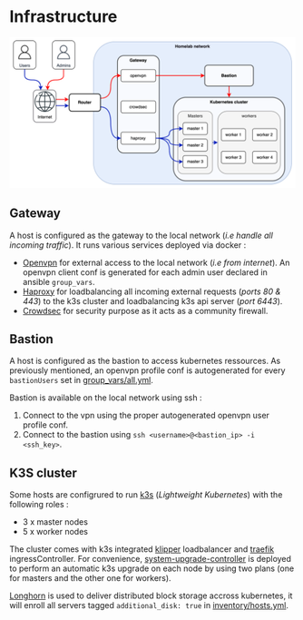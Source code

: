 # Infrastructure

![architecture](images/home.drawio.png)

## Gateway

A host is configured as the gateway to the local network (*i.e handle all incoming traffic*). It runs various services deployed via docker :

- [Openvpn](https://openvpn.net/) for external access to the local network (*i.e from internet*). An openvpn client conf is generated for each admin user declared in ansible `group_vars`.
- [Haproxy](https://www.haproxy.org/) for loadbalancing all incoming external requests (*ports 80 & 443*) to the k3s cluster and loadbalancing k3s api server (*port 6443*).
- [Crowdsec](https://www.crowdsec.net/) for security purpose as it acts as a community firewall.

## Bastion

A host is configured as the bastion to access kubernetes ressources. As previously mentioned, an openvpn profile conf is autogenerated for every `bastionUsers` set in [group_vars/all.yml](../ansible/inventory-example/group_vars/all.yml).

Bastion is available on the local network using ssh :

1. Connect to the vpn using the proper autogenerated openvpn user profile conf.
2. Connect to the bastion using `ssh <username>@<bastion_ip> -i <ssh_key>`.


## K3S cluster

Some hosts are configrured to run [k3s](https://k3s.io) (*Lightweight Kubernetes*) with the following roles :
- 3 x master nodes
- 5 x worker nodes

The cluster comes with k3s integrated [klipper](https://github.com/k3s-io/klipper-lb) loadbalancer and [traefik](https://traefik.io/) ingressController.
For convenience, [system-upgrade-controller](https://github.com/rancher/system-upgrade-controller) is deployed to perform an automatic k3s upgrade on each node by using two plans (one for masters and the other one for workers).

[Longhorn](https://longhorn.io/) is used to deliver distributed block storage accross kubernetes, it will enroll all servers tagged `additional_disk: true` in [inventory/hosts.yml](../ansible/inventory-example/hosts.yml).
